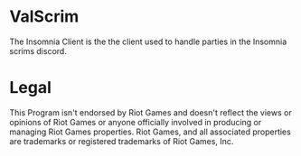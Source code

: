 # ValScrim

The Insomnia Client is the the client used to handle parties in the Insomnia scrims discord.


# Legal

This Program isn't endorsed by Riot Games and doesn't reflect the views or opinions of Riot Games or anyone officially involved in producing or managing Riot Games properties. Riot Games, and all associated properties are trademarks or registered trademarks of Riot Games, Inc.
